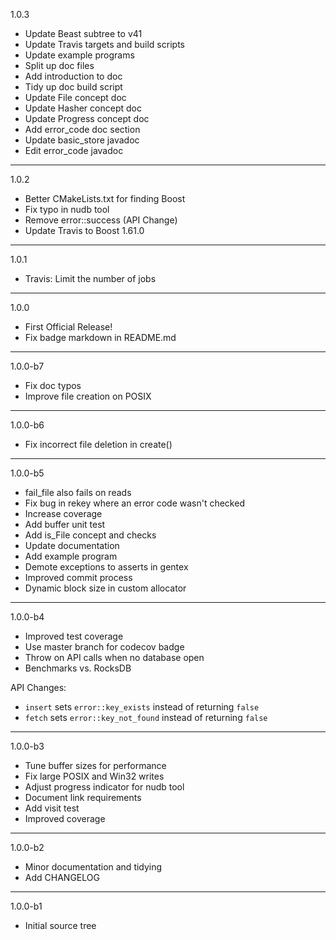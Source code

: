 1.0.3

* Update Beast subtree to v41
* Update Travis targets and build scripts
* Update example programs
* Split up doc files
* Add introduction to doc
* Tidy up doc build script
* Update File concept doc
* Update Hasher concept doc
* Update Progress concept doc
* Add error_code doc section
* Update basic_store javadoc
* Edit error_code javadoc

--------------------------------------------------------------------------------

1.0.2

* Better CMakeLists.txt for finding Boost
* Fix typo in nudb tool
* Remove error::success (API Change)
* Update Travis to Boost 1.61.0

--------------------------------------------------------------------------------

1.0.1

* Travis: Limit the number of jobs

--------------------------------------------------------------------------------

1.0.0

* First Official Release!
* Fix badge markdown in README.md

--------------------------------------------------------------------------------

1.0.0-b7

* Fix doc typos
* Improve file creation on POSIX

--------------------------------------------------------------------------------

1.0.0-b6

* Fix incorrect file deletion in create()

--------------------------------------------------------------------------------

1.0.0-b5

* fail_file also fails on reads
* Fix bug in rekey where an error code wasn't checked
* Increase coverage
* Add buffer unit test
* Add is_File concept and checks
* Update documentation
* Add example program
* Demote exceptions to asserts in gentex
* Improved commit process
* Dynamic block size in custom allocator

--------------------------------------------------------------------------------

1.0.0-b4

* Improved test coverage
* Use master branch for codecov badge
* Throw on API calls when no database open
* Benchmarks vs. RocksDB

API Changes:

* `insert` sets `error::key_exists` instead of returning `false`
* `fetch` sets `error::key_not_found` instead of returning `false`

--------------------------------------------------------------------------------

1.0.0-b3

* Tune buffer sizes for performance
* Fix large POSIX and Win32 writes
* Adjust progress indicator for nudb tool
* Document link requirements
* Add visit test
* Improved coverage

--------------------------------------------------------------------------------

1.0.0-b2

* Minor documentation and tidying
* Add CHANGELOG

--------------------------------------------------------------------------------

1.0.0-b1

* Initial source tree


